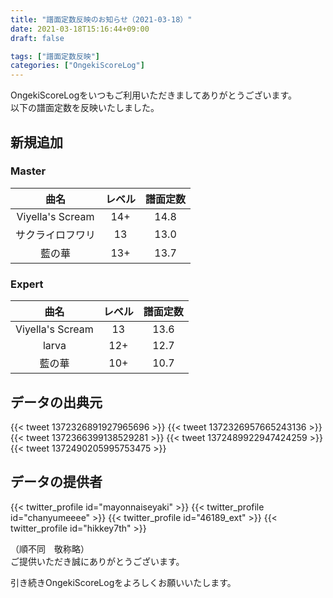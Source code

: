 ```yaml
---
title: "譜面定数反映のお知らせ（2021-03-18）"
date: 2021-03-18T15:16:44+09:00
draft: false

tags: ["譜面定数反映"]
categories: ["OngekiScoreLog"]
---
```


OngekiScoreLogをいつもご利用いただきましてありがとうございます。  
以下の譜面定数を反映いたしました。

<!--more-->

## 新規追加

### Master

| 曲名 | レベル | 譜面定数 |
|:-:|:-:|:-:|
| Viyella's Scream | 14+ | 14.8 |
| サクライロフワリ | 13 | 13.0 |
| 藍の華 | 13+ | 13.7 |

### Expert

| 曲名 | レベル | 譜面定数 |
|:-:|:-:|:-:|
| Viyella's Scream | 13 | 13.6 |
| larva | 12+ | 12.7 |
| 藍の華 | 10+ | 10.7 |

## データの出典元

{{< tweet 1372326891927965696 >}}
{{< tweet 1372326957665243136 >}}
{{< tweet 1372366399138529281 >}}
{{< tweet 1372489922947424259 >}}
{{< tweet 1372490205995753475 >}}

## データの提供者

{{< twitter_profile id="mayonnaiseyaki" >}}
{{< twitter_profile id="chanyumeeee" >}}
{{< twitter_profile id="46189_ext" >}}
{{< twitter_profile id="hikkey7th" >}}

（順不同　敬称略）  
ご提供いただき誠にありがとうございます。

引き続きOngekiScoreLogをよろしくお願いいたします。
